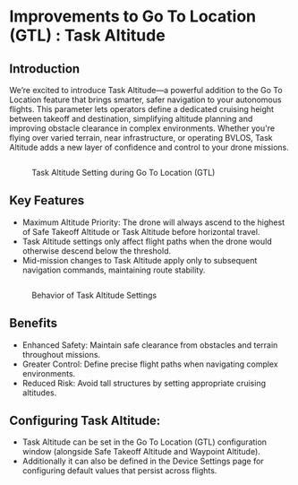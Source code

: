 # Improvements to Go To Location (GTL) : Task Altitude

## Introduction

We’re excited to introduce Task Altitude—a powerful addition to the Go To Location feature that brings smarter, safer navigation to your autonomous flights. This parameter lets operators define a dedicated cruising height between takeoff and destination, simplifying altitude planning and improving obstacle clearance in complex environments. Whether you're flying over varied terrain, near infrastructure, or operating BVLOS, Task Altitude adds a new layer of confidence and control to your drone missions.

<figure><img src="../.gitbook/assets/Image 27-05-25 at 3.10 PM.jpeg" alt=""><figcaption><p>Task Altitude Setting during Go To Location (GTL)</p></figcaption></figure>

## Key Features

* Maximum Altitude Priority: The drone will always ascend to the highest of Safe Takeoff Altitude or Task Altitude before horizontal travel.
* Task Altitude settings only affect flight paths when the drone would otherwise descend below the threshold.
* Mid-mission changes to Task Altitude apply only to subsequent navigation commands, maintaining route stability.

<figure><img src="../.gitbook/assets/Image 27-05-25 at 3.30 PM.jpeg" alt=""><figcaption><p>Behavior of Task Altitude Settings</p></figcaption></figure>

## Benefits

* Enhanced Safety: Maintain safe clearance from obstacles and terrain throughout missions.
* Greater Control: Define precise flight paths when navigating complex environments.
* Reduced Risk: Avoid tall structures by setting appropriate cruising altitudes.

## Configuring Task Altitude:&#x20;

* Task Altitude can be set in the Go To Location (GTL) configuration window (alongside Safe Takeoff Altitude and Waypoint Altitude).
* Additionally it can also be defined in the Device Settings page for configuring default values that persist across flights.
